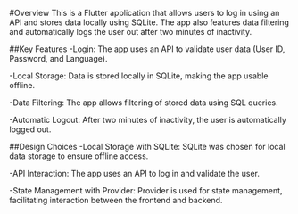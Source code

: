 #Overview
This is a Flutter application that allows users to log in using an API and stores data locally using SQLite. The app also features data filtering and automatically logs the user out after two minutes of inactivity.

##Key Features
-Login: The app uses an API to validate user data (User ID, Password, and Language).

-Local Storage: Data is stored locally in SQLite, making the app usable offline.

-Data Filtering: The app allows filtering of stored data using SQL queries.

-Automatic Logout: After two minutes of inactivity, the user is automatically logged out.

##Design Choices
-Local Storage with SQLite: SQLite was chosen for local data storage to ensure offline access.

-API Interaction: The app uses an API to log in and validate the user.

-State Management with Provider: Provider is used for state management, facilitating interaction between the frontend and backend.
